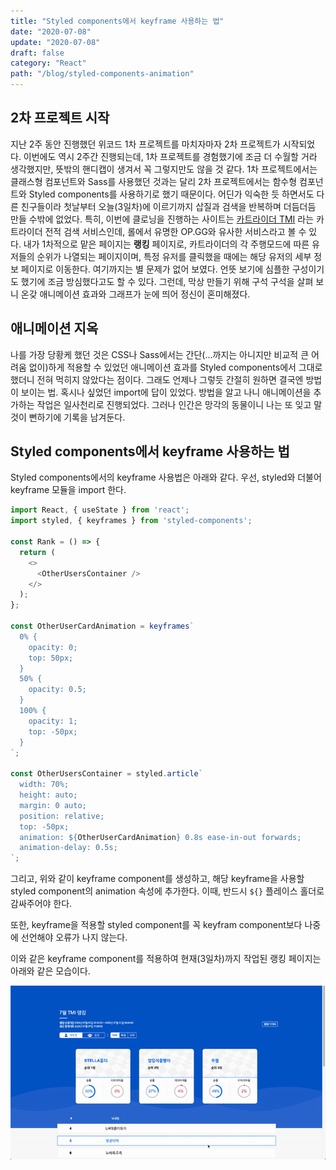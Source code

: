 ```yaml
---
title: "Styled components에서 keyframe 사용하는 법"
date: "2020-07-08"
update: "2020-07-08"
draft: false
category: "React"
path: "/blog/styled-components-animation"
---
```


## 2차 프로젝트 시작
지난 2주 동안 진행했던 위코드 1차 프로젝트를 마치자마자 2차 프로젝트가 시작되었다. 이번에도 역시 2주간 진행되는데, 1차 프로젝트를 경험했기에 조금 더 수월할 거라 생각했지만, 뜻밖의 핸디캡이 생겨서 꼭 그렇지만도 않을 것 같다.
1차 프로젝트에서는 클래스형 컴포넌트와 Sass를 사용했던 것과는 달리 2차 프로젝트에서는 함수형 컴포넌트와 Styled components를 사용하기로 했기 때문이다. 어딘가 익숙한 듯 하면서도 다른 친구들이라 첫날부터 오늘(3일차)에 이르기까지 삽질과 검색을 반복하며 더듬더듬 만들 수밖에 없었다.
특히, 이번에 클로닝을 진행하는 사이트는 [카트라이더 TMI](https://tmi.nexon.com/kart) 라는 카트라이더 전적 검색 서비스인데, 롤에서 유명한 OP.GG와 유사한 서비스라고 볼 수 있다.
내가 1차적으로 맡은 페이지는 **랭킹** 페이지로, 카트라이더의 각 주행모드에 따른 유저들의 순위가 나열되는 페이지이며, 특정 유저를 클릭했을 때에는 해당 유저의 세부 정보 페이지로 이동한다. 여기까지는 별 문제가 없어 보였다. 언뜻 보기에 심플한 구성이기도 했기에 조금 방심했다고도 할 수 있다. 그런데, 막상 만들기 위해 구석 구석을 살펴 보니 온갖 애니메이션 효과와 그래프가 눈에 띄어 정신이 혼미해졌다.

## 애니메이션 지옥
나를 가장 당황케 했던 것은 CSS나 Sass에서는 간단(...까지는 아니지만 비교적 큰 어려움 없이)하게 적용할 수 있었던 애니메이션 효과를 Styled components에서 그대로 했더니 전혀 먹히지 않았다는 점이다.
그래도 언제나 그렇듯 간절히 원하면 결국엔 방법이 보이는 법. 혹시나 싶었던 import에 답이 있었다. 방법을 알고 나니 애니메이션을 추가하는 작업은 일사천리로 진행되었다. 그러나 인간은 망각의 동물이니 나는 또 잊고 말 것이 뻔하기에 기록을 남겨둔다.

## Styled components에서 keyframe 사용하는 법
Styled components에서의 keyframe 사용법은 아래와 같다. 우선, styled와 더불어 keyframe 모듈을 import 한다.

```js
import React, { useState } from 'react';
import styled, { keyframes } from 'styled-components';

const Rank = () => {
  return (
    <>
      <OtherUsersContainer />
    </>
  );
};

const OtherUserCardAnimation = keyframes`
  0% {
    opacity: 0;
    top: 50px;
  }
  50% {
    opacity: 0.5;
  }
  100% {
    opacity: 1;
    top: -50px;
  }
`;

const OtherUsersContainer = styled.article`
  width: 70%;
  height: auto;
  margin: 0 auto;
  position: relative;
  top: -50px;
  animation: ${OtherUserCardAnimation} 0.8s ease-in-out forwards;
  animation-delay: 0.5s;
`;
```

그리고, 위와 같이 keyframe component를 생성하고, 해당 keyframe을 사용할 styled component의 animation 속성에 추가한다. 이때, 반드시 `${}` 플레이스 홀더로 감싸주어야 한다.

또한, keyframe을 적용할 styled component를 꼭 keyfram component보다 나중에 선언해야 오류가 나지 않는다.

이와 같은 keyframe component를 적용하여 현재(3일차)까지 작업된 랭킹 페이지는 아래와 같은 모습이다.

![kart rider tmi clone 3일차](https://github.com/codeAmeba/amebalab/blob/master/src/images/kart01.gif?raw=true)